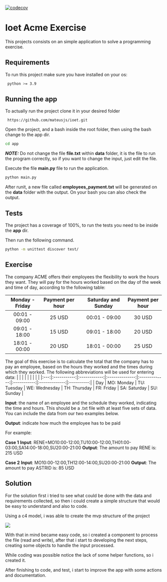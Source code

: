[![codecov](https://codecov.io/gh/mateusjs/ioet/branch/master/graph/badge.svg?token=87JL7SZIPI)](https://codecov.io/gh/mateusjs/ioet)




# Ioet Acme Exercise

This projects consists on an simple application to solve a programming exercise.



## Requirements

To run this project make sure you have installed on your os:

```bash
 python >= 3.9
```

## Running the app

To actually run the project clone it in your desired folder

```
 https://github.com/mateusjs/ioet.git
```
Open the project, and a bash inside the root folder, then using the bash change to the app dir.

```bash
cd app
```


 **_NOTE:_**  Do not change the file **file.txt**  within **data** folder, it is the file to run the program correctly, so if you want to change the input, just edit the file.


Execute the file **main.py** file to run the application.
```bash
python main.py
```
After runit, a new file called **employees_payment.txt** will be generated on the **data** folder with the output. On your bash you can also check the output.

## Tests
The project has a coverage of 100%, to run the tests you need to be inside the **app** dir.

Then run the following command.

```bash
python -m unittest discover test/
```
## Exercise

The company ACME offers their employees the flexibility to work the hours they want. They will pay for the hours worked based on the day of the week and time of day, according to the following table:

| Monday - Friday 	| Payment per hour 	|   	| Saturday and Sunday 	| Payment per hour	|
|:---------------:	|:-------:	|:-:	|:-------------------:	|:-------:	|
|  00:01 - 09:00  	|  25 USD 	|   	|    00:01 - 09:00    	|  30 USD 	|
|  09:01 - 18:00  	|  15 USD 	|   	|    09:01 - 18:00    	|  20 USD 	|
|  18:01 - 00:00  	|  20 USD 	|   	|    18:01 - 00:00    	|  25 USD 	|


The goal of this exercise is to calculate the total that the company has to pay an employee, based on the hours they worked and the times during which they worked. The following abbreviations will be used for entering data:
|     |             |              |                |               |             |               |            |
|:---:|:-----------:|:------------:|:--------------:|:-------------:|:-----------:|:-------------:|:----------:|
| Day | MO: Monday  | TU: Tuesday  | WE: Wednesday  | TH: Thursday  | FR: Friday  | SA: Saturday  | SU: Sunday |

**Input**: the name of an employee and the schedule they worked, indicating the time and hours. This should be a .txt file with at least five sets of data. You can include the data from our two examples below.

**Output**: indicate how much the employee has to be paid

For example:

**Case 1**
**Input**: RENE=MO10:00-12:00,TU10:00-12:00,TH01:00-03:00,SA14:00-18:00,SU20:00-21:00
**Output**: The amount to pay RENE is: 215 USD

**Case 2**
**Input**: MO10:00-12:00,TH12:00-14:00,SU20:00-21:00
**Output**: The amount to pay ASTRID is: 85 USD

## Solution
For the solution first i tried to see what could be done with the data and requirements collected, so then i could create a simple structure that would be easy to understand and also to code.

Using a c4 model, i was able to create the mvp structure of the project

![](https://i.gyazo.com/6b377208136942c28426981542ed9659.png)

With that in mind became easy code, so i created a component to process the file (read and write), after that i start to developing the next steps, creating some objects to handle the input processed.

While coding was possible notice the lack of some helper functions, so i created it.

After finishing to code, and test, i start to improve the app with some actions and documentation.
